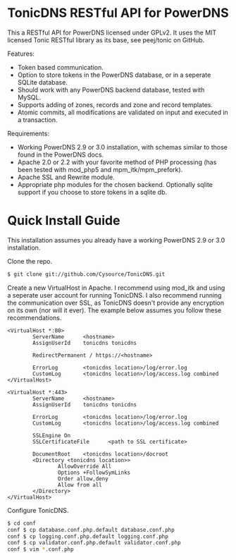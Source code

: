 TonicDNS RESTful API for PowerDNS
=================================

This a RESTful API for PowerDNS licensed under GPLv2. It uses the MIT licensed Tonic RESTful library as its base, see peej/tonic on GitHub.

Features:

* Token based communication.
* Option to store tokens in the PowerDNS database, or in a seperate SQLite database.
* Should work with any PowerDNS backend database, tested with MySQL.
* Supports adding of zones, records and zone and record templates.
* Atomic commits, all modifications are validated on input and executed in a transaction.

Requirements:

* Working PowerDNS 2.9 or 3.0 installation, with schemas similar to those found in the PowerDNS docs.
* Apache 2.0 or 2.2 with your favorite method of PHP processing (has been tested with mod_php5 and mpm_itk/mpm_prefork).
* Apache SSL and Rewrite module.
* Appropriate php modules for the chosen backend. Optionally sqlite support if you choose to store tokens in a sqlite db.

Quick Install Guide
===================

This installation assumes you already have a working PowerDNS 2.9 or 3.0 installation.

Clone the repo.

```bash
$ git clone git://github.com/Cysource/TonicDNS.git
```

Create a new VirtualHost in Apache. I recommend using mod_itk and using a seperate user account for running TonicDNS. I also recommend running the communication over SSL, as TonicDNS doesn't provide any encryption on its own (nor will it ever). The example below assumes you follow these recommendations. 

```
<VirtualHost *:80>
        ServerName      <hostname>
		AssignUserId	tonicdns tonicdns

        RedirectPermanent / https://<hostname>

        ErrorLog        <tonicdns location>/log/error.log
        CustomLog       <tonicdns location>/log/access.log combined
</VirtualHost>

<VirtualHost *:443>
        ServerName      <hostname>
		AssignUserId	tonicdns tonicdns

        ErrorLog        <tonicdns location>/log/error.log
        CustomLog       <tonicdns location>/log/access.log combined

        SSLEngine On
        SSLCertificateFile      <path to SSL certificate>

        DocumentRoot    <tonicdns location>/docroot
        <Directory <tonicdns location>>
                AllowOverride All
                Options +FollowSymLinks
                Order allow,deny
                Allow from all
        </Directory>
</VirtualHost>
```

Configure TonicDNS.

```bash
$ cd conf
conf $ cp database.conf.php.default database.conf.php
conf $ cp logging.conf.php.default logging.conf.php
conf $ cp validator.conf.php.default validator.conf.php
conf $ vim *.conf.php
```

